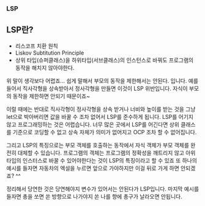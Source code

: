 ### **LSP**

## LSP란?
- 리스코프 치환 원칙
- Liskov Subtitution Principle
- 상위 타입(슈퍼클래스)을 하위타입(서브클래스)의 인스턴스로 바꿔도 프로그램의 동작을 해치지 않아야한다.

위 말이 생각보다 어렵죠...
쉽게 말해서 부모의 동작을 제한해서는 안된다. 입니다.
예를 들어서 직사각형을 상속받아서 정사각형을 만들면 이것이 LSP 위반입니다.
자식이 부모의 동작을 제한하면 안되기 때문이죠~

이럴 때에는 반대로 직사각형이 정사각형을 상속 받거나 너비와 높이를 받는 것을 그냥 let으로 박아버리면 값을 바꿀 수 조차 없어서 LSP를 준수하게 됩니다.
LSP를 어기지 않고 프로그래밍하는 것은 어렵습니다.
너무 많은 곳에서 LSP를 어긴다면 상위 클래스를 기준으로 코딩할 수 없고 상속 자체가 의미가 없어지고 OCP 조차 할 수 없어집니다.

그리고 LSP의 특징으로는 부모 객체를 호출하는 동작에서 자식 객체가 부모 객체를 완전히 대체할 수 있습니다.
프로그램의 객체는 프로그램의 정확성을 깨트리지 않고 아위 타입의 인스터스로 바꿀 수 있어야한다는 것이 LSP의 특징이라고 할 수 있죠
또 하나의 예시를 들자면 자동차의 엑설을 누르면 앞으로 가야하지만 이걸 뒤로 가게 하면 안되겠죠? ^^

정리해서 당연한 것은 당연해야지 변수가 있어서는 안된다가 LSP입니다.
마지막 예시를 들자면 총을 쏘면 쏜 방향으로 나가야지 쏜 나를 향에 총구가 날라오면 안됩니다.

